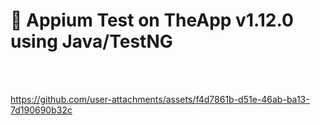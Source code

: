 # 📲 Appium Test on TheApp v1.12.0 using Java/TestNG

<br></br>

https://github.com/user-attachments/assets/f4d7861b-d51e-46ab-ba13-7d190690b32c

